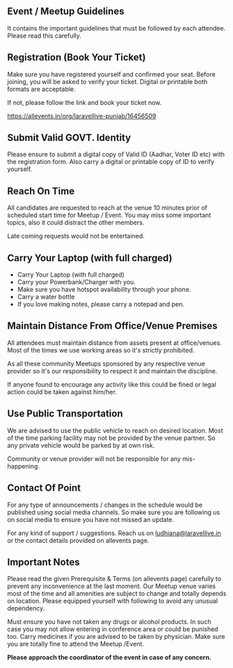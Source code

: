 Event / Meetup Guidelines
---------------------------------------------------
It contains the important guidelines that must be followed by each attendee. Please read this carefully.


## Registration (Book Your Ticket)

Make sure you have registered yourself and confirmed your seat. Before joining, you will be asked to verify your ticket. Digital or printable both formats are acceptable.

If not, please follow the link and book your ticket now. 

https://allevents.in/org/laravellive-punjab/16456509


## Submit Valid GOVT. Identity

Please ensure to submit a digital copy of Valid ID (Aadhar, Voter ID etc) with the registration form. Also carry a digital or printable copy of ID to verify yourself.


## Reach On Time

All candidates are requested to reach at the venue 10 minutes prior of scheduled start time for Meetup / Event. You may miss some important topics, also it could distract the other members.

Late coming requests would not be entertained.


## Carry Your Laptop (with full charged)

* Carry Your Laptop (with full charged)
* Carry your Powerbank/Charger with you.
* Make sure you have hotspot availability through your phone.
* Carry a water bottle
* If you love making notes, please carry a notepad and pen.


## Maintain Distance From Office/Venue Premises

All attendees must maintain distance from assets present at office/venues. Most of the times we use working areas so it's strictly prohibited.

As all these community Meetups sponsored by any respective venue provider so it's our responsibility to respect it and maintain the discipline.

If anyone found to encourage any activity like this could be fined or legal action could be taken against him/her.


## Use Public Transportation

We are advised to use the public vehicle to reach on desired location. Most of the time parking facility may not be provided by the venue partner. So any private vehicle would be parked by at own risk.

Community or venue provider will not be responsible for any mis-happening.


## Contact Of Point

For any type of announcements / changes in the schedule would be published using social media channels. So make sure you are following us on social media to ensure you have not missed an update.

For any kind of support / suggestions. Reach us on ludhiana@laravellive.in or the contact details provided on allevents page.


## Important Notes

Please read the given Prerequisite & Terms (on allevents page) carefully to prevent any inconvenience at the last moment. Our Meetup venue varies most of the time and all amenities are subject to change and totally depends on location. Please equipped yourself with following to avoid any unusual dependency.

Must ensure you have not taken any drugs or alcohol products. In such case you may not allow entering in conference area or could be punished too. Carry medicines if you are advised to be taken by physician. Make sure you are totally fine to attend the Meetup /Event.

**Please approach the coordinator of the event in case of any concern.**
